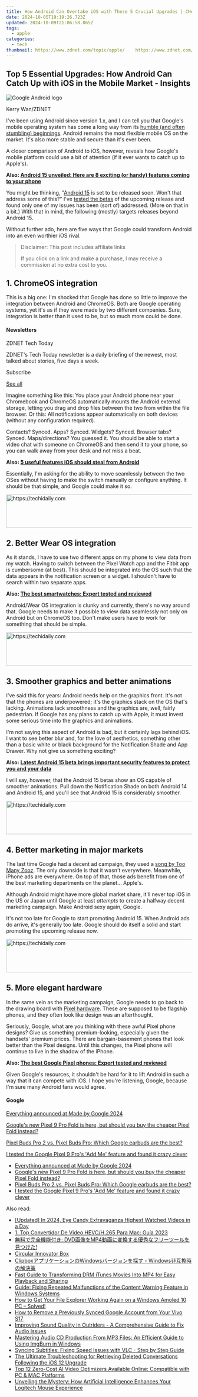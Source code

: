 ```yaml
---
title: How Android Can Overtake iOS with These 5 Crucial Upgrades | CNet
date: 2024-10-05T19:19:26.723Z
updated: 2024-10-09T21:06:58.065Z
tags:
  - apple
categories:
  - tech
thumbnail: https://www.zdnet.com/topic/apple/    https://www.zdnet.com/a/img/resize/c273138e6eaf0493c8fd44219c172c3cc0d66d1d/2024/02/26/396ce9b6-a23f-428a-8501-152c765f750d/dsc01304.jpg?width=170&height=96&fit=crop&auto=webp
---
```


## Top 5 Essential Upgrades: How Android Can Catch Up with iOS in the Mobile Market - Insights

![Google Android logo](https://www.zdnet.com/a/img/resize/3defd7d5eff82a64105595f5db197cc7af4a0e53/2024/02/26/396ce9b6-a23f-428a-8501-152c765f750d/dsc01304.jpg?auto=webp&width=1280)

Kerry Wan/ZDNET

I've been using Android since version 1.x, and I can tell you that Google's mobile operating system has come a long way from its [humble (and often stumbling) beginnings](https://www.zdnet.com/article/first-google-android-phone-unveiled/). Android remains the most flexible mobile OS on the market. It's also more stable and secure than it's ever been.

A closer comparison of Android to iOS, however, reveals how Google's mobile platform could use a bit of attention (if it ever wants to catch up to Apple's).

**Also: [Android 15 unveiled: Here are 8 exciting (or handy) features coming to your phone](https://www.zdnet.com/article/android-15-unveiled-here-are-8-new-exciting-features-coming-to-your-phone/)**

You might be thinking, "[Android 15](https://www.zdnet.com/article/android-15-unveiled-here-are-8-new-exciting-features-coming-to-your-phone/) is set to be released soon. Won't that address some of this?" I've [tested the betas](https://www.zdnet.com/article/latest-android-15-beta-brings-important-security-features-to-protect-you-and-your-data/) of the upcoming release and found only one of my issues has been (sort of) addressed. (More on that in a bit.) With that in mind, the following (mostly) targets releases beyond Android 15.

Without further ado, here are five ways that Google could transform Android into an even worthier iOS rival.

>  Disclaimer: This post includes affiliate links
>
>  If you click on a link and make a purchase, I may receive a commission at no extra cost to you.
>

## 1\. ChromeOS integration

This is a big one: I'm shocked that Google has done so little to improve the integration between Android and ChromeOS. Both are Google operating systems, yet it's as if they were made by two different companies. Sure, integration is better than it used to be, but so much more could be done.

#### Newsletters

ZDNET Tech Today

ZDNET's Tech Today newsletter is a daily briefing of the newest, most talked about stories, five days a week.

 Subscribe

[See all](https://www.zdnet.com/newsletters/)

Imagine something like this: You place your Android phone near your Chromebook and ChromeOS automatically mounts the Android external storage, letting you drag and drop files between the two from within the file browser. Or this: All notifications appear automatically on both devices (without any configuration required).

Contacts? Synced. Apps? Synced. Widgets? Synced. Browser tabs? Synced. Maps/directions? You guessed it. You should be able to start a video chat with someone on ChromeOS and then send it to your phone, so you can walk away from your desk and not miss a beat.

**Also: [5 useful features iOS should steal from Android](https://www.zdnet.com/article/5-useful-features-ios-should-steal-from-android/)**

Essentially, I'm asking for the ability to move seamlessly between the two OSes without having to make the switch manually or configure anything. It should be that simple, and Google could make it so.

<!-- affiliate ads begin -->
<a href="https://ephamedtechinc.pxf.io/c/5597632/2136622/26400" target="_top" id="2136622">
  <img src="//a.impactradius-go.com/display-ad/26400-2136622" border="0" alt="https://techidaily.com" width="728" height="90"/>
</a>
<img height="0" width="0" src="https://ephamedtechinc.pxf.io/i/5597632/2136622/26400" style="position:absolute;visibility:hidden;" border="0" />
<!-- affiliate ads end -->

## 2\. Better Wear OS integration

As it stands, I have to use two different apps on my phone to view data from my watch. Having to switch between the Pixel Watch app and the Fitbit app is cumbersome (at best). This should be integrated into the OS such that the data appears in the notification screen or a widget. I shouldn't have to search within two separate apps.

**Also: [The best smartwatches: Expert tested and reviewed](https://www.zdnet.com/article/best-smartwatch/)**

Android/Wear OS integration is clunky and currently, there's no way around that. Google needs to make it possible to view data seamlessly not only on Android but on ChromeOS too. Don't make users have to work for something that should be simple.

<!-- affiliate ads begin -->
<a href="https://appsumo.8odi.net/c/5597632/2111995/7443" target="_top" id="2111995">
  <img src="//a.impactradius-go.com/display-ad/7443-2111995" border="0" alt="https://techidaily.com" width="728" height="90"/>
</a>
<img height="0" width="0" src="https://appsumo.8odi.net/i/5597632/2111995/7443" style="position:absolute;visibility:hidden;" border="0" />
<!-- affiliate ads end -->

## 3\. Smoother graphics and better animations

I've said this for years: Android needs help on the graphics front. It's not that the phones are underpowered; it's the graphics stack on the OS that's lacking. Animations lack smoothness and the graphics are, well, fairly pedestrian. If Google has any plans to catch up with Apple, it must invest some serious time into the graphics and animations.

I'm not saying this aspect of Android is bad, but it certainly lags behind iOS. I want to see better blur and, for the love of aesthetics, something other than a basic white or black background for the Notification Shade and App Drawer. Why not give us something exciting?

**Also: [Latest Android 15 beta brings important security features to protect you and your data](https://www.zdnet.com/article/latest-android-15-beta-brings-important-security-features-to-protect-you-and-your-data/)**

I will say, however, that the Android 15 betas show an OS capable of smoother animations. Pull down the Notification Shade on both Android 14 and Android 15, and you'll see that Android 15 is considerably smoother.

<!-- affiliate ads begin -->
<a href="https://aligracehair.sjv.io/c/5597632/2006960/19272" target="_top" id="2006960">
  <img src="//a.impactradius-go.com/display-ad/19272-2006960" border="0" alt="https://techidaily.com" width="728" height="90"/>
</a>
<img height="0" width="0" src="https://aligracehair.sjv.io/i/5597632/2006960/19272" style="position:absolute;visibility:hidden;" border="0" />
<!-- affiliate ads end -->

## 4\. Better marketing in major markets

The last time Google had a decent ad campaign, they used a [song by Too Many Zooz](https://www.youtube.com/watch?v=vbBa1cVj36U). The only downside is that it wasn't everywhere. Meanwhile, iPhone ads are everywhere. On top of that, those ads benefit from one of the best marketing departments on the planet… Apple's.

Although Android might have more global market share, it'll never top iOS in the US or Japan until Google at least _attempts_ to create a halfway decent marketing campaign. Make Android sexy again, Google.

It's not too late for Google to start promoting Android 15\. When Android ads do arrive, it's generally too late. Google should do itself a solid and start promoting the upcoming release now.

<!-- affiliate ads begin -->
<a href="https://appsumo.8odi.net/c/5597632/2151894/7443" target="_top" id="2151894">
  <img src="//a.impactradius-go.com/display-ad/7443-2151894" border="0" alt="https://techidaily.com" width="728" height="90"/>
</a>
<img height="0" width="0" src="https://appsumo.8odi.net/i/5597632/2151894/7443" style="position:absolute;visibility:hidden;" border="0" />
<!-- affiliate ads end -->

## 5\. More elegant hardware

In the same vein as the marketing campaign, Google needs to go back to the drawing board with [Pixel hardware](https://www.zdnet.com/article/best-google-phone/). These are supposed to be flagship phones, and they often look like design was an afterthought.

Seriously, Google, what are you thinking with these awful Pixel phone designs? Give us something premium-looking, especially given the handsets' premium prices. There are bargain-basement phones that look better than the Pixel designs. Until this changes, the Pixel phone will continue to live in the shadow of the iPhone.

**Also: [The best Google Pixel phones: Expert tested and reviewed](https://www.zdnet.com/article/best-google-phone/)**

Given Google's resources, it shouldn't be hard for it to lift Android in such a way that it can compete with iOS. I hope you're listening, Google, because I'm sure many Android fans would agree.

#### Google

[Everything announced at Made by Google 2024](https://www.zdnet.com/article/everything-announced-at-made-by-google-2024-pixel-9-pro-fold-gemini-watch-3-and-more/ "Everything announced at Made by Google 2024")

[Google's new Pixel 9 Pro Fold is here, but should you buy the cheaper Pixel Fold instead?](https://www.zdnet.com/article/google-pixel-9-pro-fold-vs-pixel-fold/ "Google's new Pixel 9 Pro Fold is here, but should you buy the cheaper Pixel Fold instead?")

[Pixel Buds Pro 2 vs. Pixel Buds Pro: Which Google earbuds are the best?](https://www.zdnet.com/article/pixel-buds-pro-2-vs-pixel-buds-pro-which-google-earbuds-are-the-best/ "Pixel Buds Pro 2 vs. Pixel Buds Pro: Which Google earbuds are the best?")

[I tested the Google Pixel 9 Pro's 'Add Me' feature and found it crazy clever](https://www.zdnet.com/article/the-google-pixel-9-pros-add-me-feature-is-an-ar-camera-tool-youll-actually-use/ "I tested the Google Pixel 9 Pro's 'Add Me' feature and found it crazy clever")

* [Everything announced at Made by Google 2024](https://www.zdnet.com/article/everything-announced-at-made-by-google-2024-pixel-9-pro-fold-gemini-watch-3-and-more/ "Everything announced at Made by Google 2024")
* [Google's new Pixel 9 Pro Fold is here, but should you buy the cheaper Pixel Fold instead?](https://www.zdnet.com/article/google-pixel-9-pro-fold-vs-pixel-fold/ "Google's new Pixel 9 Pro Fold is here, but should you buy the cheaper Pixel Fold instead?")
* [Pixel Buds Pro 2 vs. Pixel Buds Pro: Which Google earbuds are the best?](https://www.zdnet.com/article/pixel-buds-pro-2-vs-pixel-buds-pro-which-google-earbuds-are-the-best/ "Pixel Buds Pro 2 vs. Pixel Buds Pro: Which Google earbuds are the best?")
* [I tested the Google Pixel 9 Pro's 'Add Me' feature and found it crazy clever](https://www.zdnet.com/article/the-google-pixel-9-pros-add-me-feature-is-an-ar-camera-tool-youll-actually-use/ "I tested the Google Pixel 9 Pro's 'Add Me' feature and found it crazy clever")

<ins class="adsbygoogle"
     style="display:block"
     data-ad-format="autorelaxed"
     data-ad-client="ca-pub-7571918770474297"
     data-ad-slot="1223367746"></ins>

<ins class="adsbygoogle"
     style="display:block"
     data-ad-client="ca-pub-7571918770474297"
     data-ad-slot="8358498916"
     data-ad-format="auto"
     data-full-width-responsive="true"></ins>

<span class="atpl-alsoreadstyle">Also read:</span>
<div><ul>
<li><a href="https://youtube-sure.techidaily.com/ed-in-2024-eye-candy-extravaganza-highest-watched-videos-in-a-day/"><u>[Updated] In 2024, Eye Candy Extravaganza Highest Watched Videos in a Day</u></a></li>
<li><a href="https://eaxpv-info.techidaily.com/1-top-convertidor-de-video-hevch265-para-mac-guia-2023/"><u>1. Top Convertidor De Video HEVC/H.265 Para Mac: Guía 2023</u></a></li>
<li><a href="https://eaxpv-info.techidaily.com/1725286044076-dvdmp4/"><u>無料で完全機能付き: DVD画像をMP4動画に変換する優秀なフリーツールを見つけた!</u></a></li>
<li><a href="https://extra-resources.techidaily.com/circular-innovator-box/"><u>Circular Innovator Box</u></a></li>
<li><a href="https://eaxpv-info.techidaily.com/clipboxwindows-windows/"><u>ClipboxアプリケーションのWindowsバージョンを探す - Windows非互換時の解決策</u></a></li>
<li><a href="https://eaxpv-info.techidaily.com/fast-guide-to-transforming-drm-itunes-movies-into-mp4-for-easy-playback-and-sharing/"><u>Fast Guide to Transforming DRM iTunes Movies Into MP4 for Easy Playback and Sharing</u></a></li>
<li><a href="https://program-issues.techidaily.com/guide-fixing-repeated-malfunctions-of-the-content-warning-feature-in-windows-systems/"><u>Guide: Fixing Repeated Malfunctions of the Content Warning Feature in Windows Systems</u></a></li>
<li><a href="https://common-error.techidaily.com/how-to-get-your-file-explorer-working-again-on-a-windows-amoled-10-pc-solved/"><u>How to Get Your File Explorer Working Again on a Windows Amoled 10 PC – Solved!</u></a></li>
<li><a href="https://android-unlock.techidaily.com/how-to-remove-a-previously-synced-google-account-from-your-vivo-s17-by-drfone-android/"><u>How to Remove a Previously Synced Google Account from Your Vivo S17</u></a></li>
<li><a href="https://sound-issues.techidaily.com/improving-sound-quality-in-outriders-a-comprehensive-guide-to-fix-audio-issues/"><u>Improving Sound Quality in Outriders - A Comprehensive Guide to Fix Audio Issues</u></a></li>
<li><a href="https://win11-tips.techidaily.com/mastering-audio-cd-production-from-mp3-files-an-efficient-guide-to-using-imgburn-in-windows/"><u>Mastering Audio CD Production From MP3 Files: An Efficient Guide to Using ImgBurn in Windows</u></a></li>
<li><a href="https://eaxpv-info.techidaily.com/syncing-subtitles-fixing-speed-issues-with-vlc-step-by-step-guide/"><u>Syncing Subtitles: Fixing Speed Issues with VLC - Step by Step Guide</u></a></li>
<li><a href="https://win-cloud.techidaily.com/the-ultimate-troubleshooting-for-retrieving-deleted-conversations-following-the-ios-12-upgrade/"><u>The Ultimate Troubleshooting for Retrieving Deleted Conversations Following the iOS 12 Upgrade</u></a></li>
<li><a href="https://eaxpv-info.techidaily.com/top-12-zero-cost-ai-video-optimizers-available-online-compatible-with-pc-and-mac-platforms/"><u>Top 12 Zero-Cost AI Video Optimizers Available Online: Compatible with PC & MAC Platforms</u></a></li>
<li><a href="https://hardware-tips.techidaily.com/unveiling-the-mystery-how-artificial-intelligence-enhances-your-logitech-mouse-experience/"><u>Unveiling the Mystery: How Artificial Intelligence Enhances Your Logitech Mouse Experience</u></a></li>
</ul></div>

